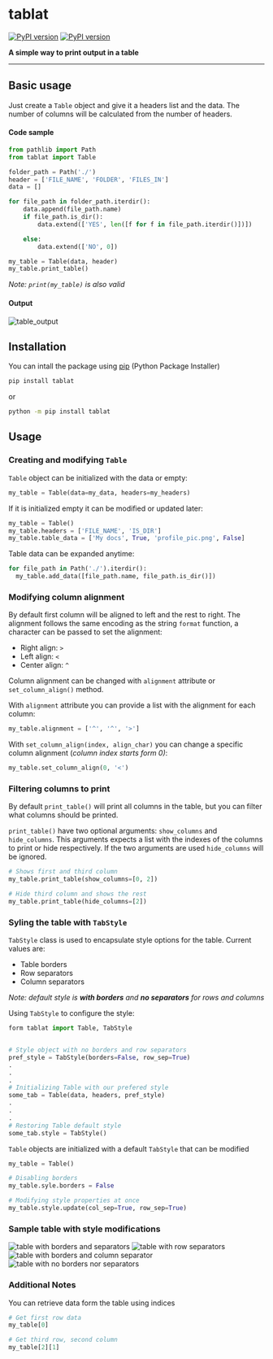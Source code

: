 # tablat


[![PyPI version](https://badge.fury.io/py/tablat.svg)](https://badge.fury.io/py/tablat)
[![PyPI version](https://img.shields.io/github/license/salpreh/tablat.svg)](https://img.shields.io/github/license/salpreh/tablat.svg)

**A simple way to print output in a table**

---
## Basic usage
Just create a `Table` object and give it a headers list and the data. The number of columns will be calculated from the number of headers.

#### Code sample
```py
from pathlib import Path
from tablat import Table

folder_path = Path('./')
header = ['FILE_NAME', 'FOLDER', 'FILES_IN']
data = []

for file_path in folder_path.iterdir():
    data.append(file_path.name)
    if file_path.is_dir():
        data.extend(['YES', len([f for f in file_path.iterdir()])])

    else:
        data.extend(['NO', 0])

my_table = Table(data, header)
my_table.print_table()
```
*Note: `print(my_table)` is also valid*

#### Output
<img src="https://raw.githubusercontent.com/salpreh/tablat/master/assets/tablat_output.png" alt="table_output">


## Installation
You can intall the package using [pip](https://pip.pypa.io/en/stable/) (Python Package Installer)
```sh
pip install tablat
```
or
```sh
python -m pip install tablat
```

## Usage

### Creating and modifying `Table`

`Table` object can be initialized with the data or empty:
```py
my_table = Table(data=my_data, headers=my_headers)
```
If it is initialized empty it can be modified or updated later:
```py
my_table = Table()
my_table.headers = ['FILE_NAME', 'IS_DIR']
my_table.table_data = ['My docs', True, 'profile_pic.png', False]
```
Table data can be expanded anytime:
```py
for file_path in Path('./').iterdir():
  my_table.add_data([file_path.name, file_path.is_dir()])
```

### Modifying column alignment
By default first column will be aligned to left and the rest to right. The alignment
follows the same encoding as the string `format` function, a character can be passed to set the alignment:

- Right align: `>`
- Left align: `<`
- Center align: `^`

Column alignment can be changed with `alignment` attribute or `set_column_align()` method.

With `alignment` attribute you can provide a list with the alignment for each column:
```py
my_table.alignment = ['^', '^', '>']
```

With `set_column_align(index, align_char)` you can change a specific column alignment (_column index starts form 0)_:
```py
my_table.set_column_align(0, '<')
```

### Filtering columns to print
By default `print_table()` will print all columns in the table, but you can filter what columns should be printed.

`print_table()` have two optional arguments: `show_columns` and `hide_columns`. This arguments expects a list with the indexes of the columns to print or hide respectively. If the two arguments are used `hide_columns` will be ignored.
```py
# Shows first and third column
my_table.print_table(show_columns=[0, 2])

# Hide third column and shows the rest
my_table.print_table(hide_columns=[2])
```

### Syling the table with `TabStyle`

`TabStyle` class is used to encapsulate style options for the table. Current values are:

- Table borders
- Row separators
- Column separators

*Note: default style is **with borders** and **no separators** for rows and columns*

Using `TabStyle` to configure the style:
```py
form tablat import Table, TabStyle


# Style object with no borders and row separators
pref_style = TabStyle(borders=False, row_sep=True)
.
.
.
# Initializing Table with our prefered style
some_tab = Table(data, headers, pref_style)
.
.
.
# Restoring Table default style
some_tab.style = TabStyle()
```

`Table` objects are initialized with a default `TabStyle` that can be modified
```py
my_table = Table()

# Disabling borders
my_table.syle.borders = False

# Modifying style properties at once
my_table.style.update(col_sep=True, row_sep=True)
```

### Sample table with style modifications
<img src="https://raw.githubusercontent.com/salpreh/tablat/master/assets/full_tab.png" alt="table with borders and separators">
<img src="https://raw.githubusercontent.com/salpreh/tablat/master/assets/col_sep.png" alt="table with row separators">

<img src="https://raw.githubusercontent.com/salpreh/tablat/master/assets/borders_cols.png" alt="table with borders and column separator">
<img src="https://raw.githubusercontent.com/salpreh/tablat/master/assets/clean_tab.png" alt="table with no borders nor separators">


### Additional Notes
You can retrieve data form the table using indices

```py
# Get first row data
my_table[0]

# Get third row, second column
my_table[2][1]
```
